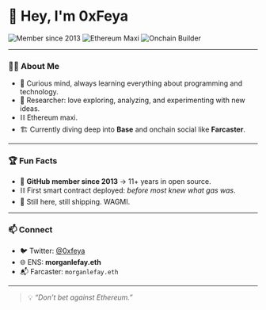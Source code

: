 # 👋 Hey, I'm 0xFeya  

![Member since 2013](https://img.shields.io/badge/Member%20Since-2013-blue?style=for-the-badge)
![Ethereum Maxi](https://img.shields.io/badge/Ethereum-Maxi-purple?logo=ethereum&style=for-the-badge)
![Onchain Builder](https://img.shields.io/badge/Onchain-Builder-orange?style=for-the-badge)

---

### 🧑‍💻 About Me
- 🌱 Curious mind, always learning everything about programming and technology.  
- 🔬 Researcher: love exploring, analyzing, and experimenting with new ideas.  
- ⛓ Ethereum maxi.
- 🏗 Currently diving deep into **Base** and onchain social like **Farcaster**.

---

### 🏆 Fun Facts
- 🎂 **GitHub member since 2013** → 11+ years in open source.  
- ⛓ First smart contract deployed: *before most knew what gas was*.  
- 🚀 Still here, still shipping. WAGMI.  

---

### 📫 Connect
- 🐦 Twitter: [@0xfeya](https://twitter.com/0xfeya)  
- 🌐 ENS: **morganlefay.eth**  
- 📬 Farcaster: `morganlefay.eth`

---

> 💡 *“Don’t bet against Ethereum.”*
